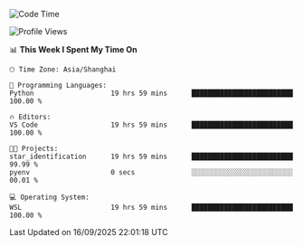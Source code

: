 <!--START_SECTION:waka-->
![Code Time](http://img.shields.io/badge/Code%20Time-3%2C118%20hrs%2015%20mins-blue)

![Profile Views](http://img.shields.io/badge/Profile%20Views-42-blue)

📊 **This Week I Spent My Time On** 

```text
🕑︎ Time Zone: Asia/Shanghai

💬 Programming Languages: 
Python                   19 hrs 59 mins      █████████████████████████   100.00 % 

🔥 Editors: 
VS Code                  19 hrs 59 mins      █████████████████████████   100.00 % 

🐱‍💻 Projects: 
star_identification      19 hrs 59 mins      █████████████████████████   99.99 % 
pyenv                    0 secs              ░░░░░░░░░░░░░░░░░░░░░░░░░   00.01 % 

💻 Operating System: 
WSL                      19 hrs 59 mins      █████████████████████████   100.00 % 
```


 Last Updated on 16/09/2025 22:01:18 UTC
<!--END_SECTION:waka-->